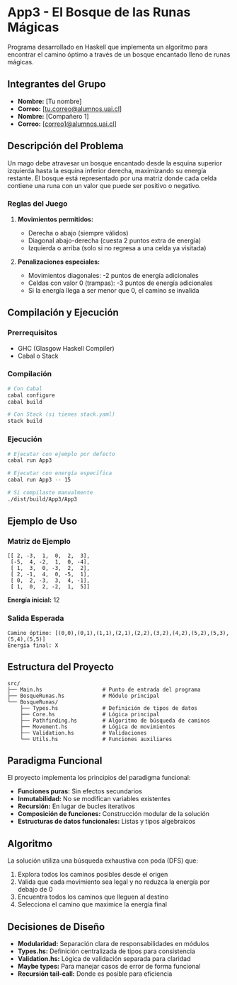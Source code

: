 # App3 - El Bosque de las Runas Mágicas

Programa desarrollado en Haskell que implementa un algoritmo para encontrar el camino óptimo a través de un bosque encantado lleno de runas mágicas.

## Integrantes del Grupo

- **Nombre:** [Tu nombre]
- **Correo:** [tu.correo@alumnos.uai.cl]
- **Nombre:** [Compañero 1]
- **Correo:** [correo1@alumnos.uai.cl]

## Descripción del Problema

Un mago debe atravesar un bosque encantado desde la esquina superior izquierda hasta la esquina inferior derecha, maximizando su energía restante. El bosque está representado por una matriz donde cada celda contiene una runa con un valor que puede ser positivo o negativo.

### Reglas del Juego

1. **Movimientos permitidos:**

   - Derecha o abajo (siempre válidos)
   - Diagonal abajo-derecha (cuesta 2 puntos extra de energía)
   - Izquierda o arriba (solo si no regresa a una celda ya visitada)

2. **Penalizaciones especiales:**
   - Movimientos diagonales: -2 puntos de energía adicionales
   - Celdas con valor 0 (trampas): -3 puntos de energía adicionales
   - Si la energía llega a ser menor que 0, el camino se invalida

## Compilación y Ejecución

### Prerrequisitos

- GHC (Glasgow Haskell Compiler)
- Cabal o Stack

### Compilación

```bash
# Con Cabal
cabal configure
cabal build

# Con Stack (si tienes stack.yaml)
stack build
```

### Ejecución

```bash
# Ejecutar con ejemplo por defecto
cabal run App3

# Ejecutar con energía específica
cabal run App3 -- 15

# Si compilaste manualmente
./dist/build/App3/App3
```

## Ejemplo de Uso

### Matriz de Ejemplo

```
[[ 2, -3,  1,  0,  2,  3],
 [-5,  4, -2,  1,  0, -4],
 [ 1,  3,  0, -3,  2,  2],
 [ 2, -1,  4,  0, -5,  1],
 [ 0,  2, -3,  3,  4, -1],
 [ 1,  0,  2, -2,  1,  5]]
```

**Energía inicial:** 12

### Salida Esperada

```
Camino óptimo: [(0,0),(0,1),(1,1),(2,1),(2,2),(3,2),(4,2),(5,2),(5,3),(5,4),(5,5)]
Energía final: X
```

## Estructura del Proyecto

```
src/
├── Main.hs                   # Punto de entrada del programa
├── BosqueRunas.hs            # Módulo principal
└── BosqueRunas/
    ├── Types.hs              # Definición de tipos de datos
    ├── Core.hs               # Lógica principal
    ├── Pathfinding.hs        # Algoritmo de búsqueda de caminos
    ├── Movement.hs           # Lógica de movimientos
    ├── Validation.hs         # Validaciones
    └── Utils.hs              # Funciones auxiliares
```

## Paradigma Funcional

El proyecto implementa los principios del paradigma funcional:

- **Funciones puras:** Sin efectos secundarios
- **Inmutabilidad:** No se modifican variables existentes
- **Recursión:** En lugar de bucles iterativos
- **Composición de funciones:** Construcción modular de la solución
- **Estructuras de datos funcionales:** Listas y tipos algebraicos

## Algoritmo

La solución utiliza una búsqueda exhaustiva con poda (DFS) que:

1. Explora todos los caminos posibles desde el origen
2. Valida que cada movimiento sea legal y no reduzca la energía por debajo de 0
3. Encuentra todos los caminos que lleguen al destino
4. Selecciona el camino que maximice la energía final

## Decisiones de Diseño

- **Modularidad:** Separación clara de responsabilidades en módulos
- **Types.hs:** Definición centralizada de tipos para consistencia
- **Validation.hs:** Lógica de validación separada para claridad
- **Maybe types:** Para manejar casos de error de forma funcional
- **Recursión tail-call:** Donde es posible para eficiencia

